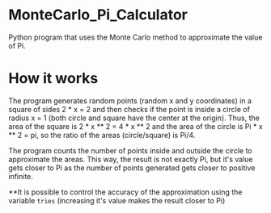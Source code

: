 # MonteCarlo_Pi_Calculator

Python program that uses the Monte Carlo method to approximate the value of Pi.

# How it works

The program generates random  points (random x and y coordinates) in a square of sides 2 * x = 2 and then checks if the point is inside a circle of radius x = 1 (both circle and square have the center at the origin).
Thus, the area of the square is 2 * x ** 2 = 4 * x ** 2 and the area of the circle is Pi * x ** 2 = pi, so the ratio of the areas (circle/square) is Pi/4.

The program counts the number of points inside and outside the circle to approximate the areas. This way, the result is not exactly Pi, but it's value gets closer to Pi as the number of points generated gets closer to positive infinite.

**It is possible to control the accuracy of the approximation using the variable `tries` (increasing it's value makes the result closer to Pi)
